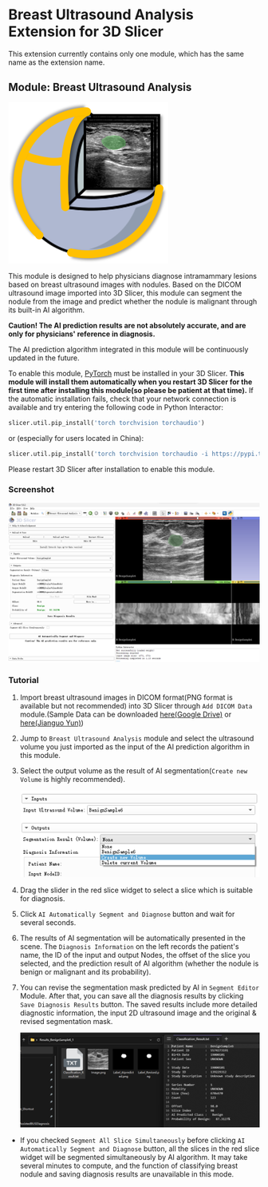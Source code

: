 # Breast Ultrasound Analysis Extension for 3D Slicer

This extension currently contains only one module, which has the same name as the extension name.



## Module: Breast Ultrasound Analysis

<img src="./BUS_Diagnosis.png" alt="BUS_Diagnosis"/>

This module is designed to help physicians diagnose intramammary lesions based on breast ultrasound images with nodules. Based on the DICOM ultrasound image imported into 3D Slicer, this module can segment the nodule from the image and predict whether the nodule is malignant through its built-in AI algorithm.

**Caution! The AI prediction results are not absolutely accurate, and are only for physicians' reference in diagnosis.**

The AI prediction algorithm integrated in this module will be continuously updated in the future.



To enable this module, [PyTorch](https://pytorch.org/) must be installed in your 3D Slicer. **This module will install them automatically when you restart 3D Slicer for the first time after installing this module(so please be patient at that time).** If the automatic installation fails, check that your network connection is available and try entering the following code in Python Interactor: 

```python
slicer.util.pip_install('torch torchvision torchaudio')
```

or (especially for users located in China):

```python
slicer.util.pip_install('torch torchvision torchaudio -i https://pypi.tuna.tsinghua.edu.cn/simple')
```

Please restart 3D Slicer after installation to enable this module.



### Screenshot

![overview](./Screenshots/overview.png)



### Tutorial

1. Import breast ultrasound images in DICOM format(PNG format is available but not recommended) into 3D Slicer through `Add DICOM Data` module.(Sample Data can be downloaded [here(Google Drive)](https://drive.google.com/file/d/11eTC9-WLjop39a3g7HRrhIL-5gnQQ0Ay/view?usp=sharing) or [here(Jianguo Yun)](https://www.jianguoyun.com/p/DXJYhssQyoG8CxjFj_oEIAA))

2. Jump to `Breast Ultrasound Analysis` module and select the ultrasound volume you just imported as the input of the AI prediction algorithm in this module.

3. Select the output volume as the result of AI segmentation(`Create new Volume` is highly recommended).

   ![input&output](./Screenshots/input&output.png)

4. Drag the slider in the red slice widget to select a slice which is suitable for diagnosis.

5. Click `AI Automatically Segment and Diagnose` button and wait for several seconds.

6. The results of AI segmentation will be automatically presented in the scene. The `Diagnosis Information` on the left records the patient's name, the ID of the input and output Nodes, the offset of the slice you selected, and the prediction result of AI algorithm (whether the nodule is benign or malignant and its probability).

7. You can revise the segmentation mask predicted by AI in `Segment Editor` Module. After that, you can save all the diagnosis results by clicking `Save Diagnosis Results` button. The saved results include more detailed diagnostic information, the input 2D ultrasound image and the original & revised segmentation mask.

   ![saveResults](./Screenshots/saveResults.png)

- If you checked `Segment All Slice Simultaneously` before clicking `AI Automatically Segment and Diagnose` button, all the slices in the red slice widget will be segmented simultaneously by AI algorithm. It may take several minutes to compute, and the function of classifying breast nodule and saving diagnosis results are unavailable in this mode.
